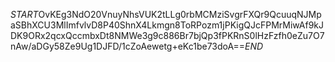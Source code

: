 $START$OvKEg3NdO20VnuyNhsVUK2tLLg0rbMCMziSvgrFXQr9QcuuqNJMpaSBhXCU3MlImfvlvD8P40ShnX4Lkmgn8ToRPozm1jPKigQJcFPMrMiwAf9kJDK9ORx2qcxQccmbxDt8NMWe3g9c886Br7bjQp3fPKRnS0lHzFzfh0eZu7O7nAw/aDGy58Ze9Ug1DJFD/1cZoAewetg+eKc1be73doA==$END$